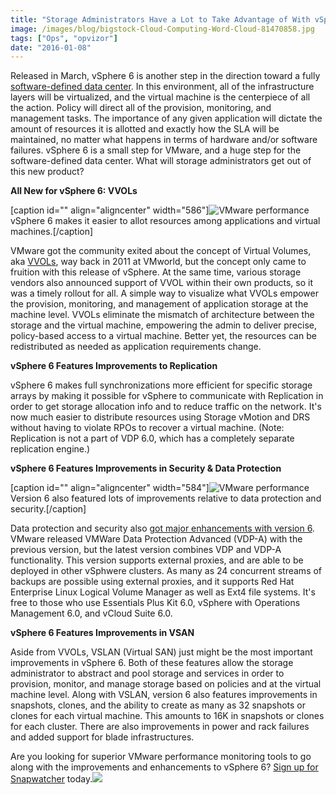 ```yaml
---
title: "Storage Administrators Have a Lot to Take Advantage of With vSphere 6 and VMware Performance Monitoring Tools"
image: /images/blog/bigstock-Cloud-Computing-Word-Cloud-81470858.jpg
tags: ["Ops", "opvizor"]
date: "2016-01-08"
---
```


Released in March, vSphere 6 is another step in the direction toward a fully [software-defined data center](http://www.webopedia.com/TERM/S/software_defined_data_center_SDDC.html). In this environment, all of the infrastructure layers will be virtualized, and the virtual machine is the centerpiece of all the action. Policy will direct all of the provision, monitoring, and management tasks. The importance of any given application will dictate the amount of resources it is allotted and exactly how the SLA will be maintained, no matter what happens in terms of hardware and/or software failures. vSphere 6 is a small step for VMware, and a huge step for the software-defined data center. What will storage administrators get out of this new product?

**All New for vSphere 6: VVOLs**

\[caption id="" align="aligncenter" width="586"\]![VMware performance](/images/blog/bigstock-Cloud-Computing-Word-Cloud-81470858.jpg) vSphere 6 makes it easier to allot resources among applications and virtual machines.\[/caption\]

VMware got the community exited about the concept of Virtual Volumes, aka [VVOLs](http://searchvirtualstorage.techtarget.com/feature/Prepare-for-VMware-VVOLs-and-how-they-will-change-storage-products), way back in 2011 at VMworld, but the concept only came to fruition with this release of vSphere. At the same time, various storage vendors also announced support of VVOL within their own products, so it was a timely rollout for all. A simple way to visualize what VVOLs empower the provision, monitoring, and management of application storage at the machine level. VVOLs eliminate the mismatch of architecture between the storage and the virtual machine, empowering the admin to deliver precise, policy-based access to a virtual machine. Better yet, the resources can be redistributed as needed as application requirements change.

**vSphere 6 Features Improvements to Replication**

vSphere 6 makes full synchronizations more efficient for specific storage arrays by making it possible for vSphere to communicate with Replication in order to get storage allocation info and to reduce traffic on the network. It's now much easier to distribute resources using Storage vMotion and DRS without having to violate RPOs to recover a virtual machine. (Note: Replication is not a part of VDP 6.0, which has a completely separate replication engine.)

**vSphere 6 Features Improvements in Security & Data Protection**

\[caption id="" align="aligncenter" width="584"\]![VMware performance](/images/blog/bigstock-Protection-concept-Data-Secur-92894576.jpg) Version 6 also featured lots of improvements relative to data protection and security.\[/caption\]

Data protection and security also [got major enhancements with version 6](http://searchvirtualstorage.techtarget.com/feature/VMware-vSphere-6-release-good-news-for-storage-admins). VMware released VMWare Data Protection Advanced (VDP-A) with the previous version, but the latest version combines VDP and VDP-A functionality. This version supports external proxies, and are able to be deployed in other vSphwere clusters. As many as 24 concurrent streams of backups are possible using external proxies, and it supports Red Hat Enterprise Linux Logical Volume Manager as well as Ext4 file systems. It's free to those who use Essentials Plus Kit 6.0, vSphere with Operations Management 6.0, and vCloud Suite 6.0.

**vSphere 6 Features Improvements in VSAN**

Aside from VVOLs, VSLAN (Virtual SAN) just might be the most important improvements in vSphere 6. Both of these features allow the storage administrator to abstract and pool storage and services in order to provision, monitor, and manage storage based on policies and at the virtual machine level. Along with VSLAN, version 6 also features improvements in snapshots, clones, and the ability to create as many as 32 snapshots or clones for each virtual machine. This amounts to 16K in snapshots or clones for each cluster. There are also improvements in power and rack failures and added support for blade infrastructures.

Are you looking for superior VMware performance monitoring tools to go along with the improvements and enhancements to vSphere 6? [Sign up for Snapwatcher](http://try.opvizor.com/snapwatcher/) today.![](http://mediashower.com/content?Action=tp&cid=35376)
